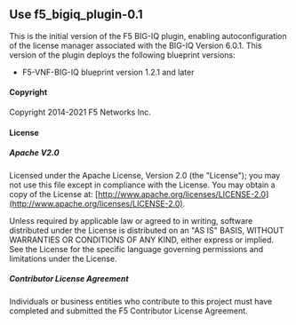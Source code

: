 ## Use f5_bigiq_plugin-0.1 
This is the initial version of the F5 BIG-IQ plugin, enabling autoconfiguration of the license manager associated with the BIG-IQ Version 6.0.1. This version of the plugin deploys the following blueprint versions:
 
 - F5-VNF-BIG-IQ blueprint version 1.2.1 and later


#### Copyright
Copyright 2014-2021 F5 Networks Inc.

#### License

##### Apache V2.0 
Licensed under the Apache License, Version 2.0 (the "License"); you may not use this file except in compliance with the License. You may obtain a copy of the License at: [http://www.apache.org/licenses/LICENSE-2.0](http://www.apache.org/licenses/LICENSE-2.0).

Unless required by applicable law or agreed to in writing, software distributed under the License is distributed on an "AS IS" BASIS, WITHOUT WARRANTIES OR CONDITIONS OF ANY KIND, either express or implied. See the License for the specific language governing permissions and limitations under the License.

##### Contributor License Agreement
Individuals or business entities who contribute to this project must have completed and submitted the F5 Contributor License Agreement.
